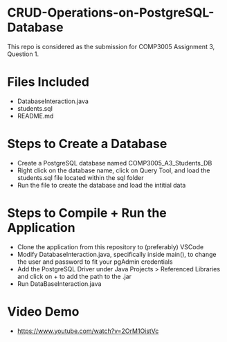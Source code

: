 # CRUD-Operations-on-PostgreSQL-Database
This repo is considered as the submission for COMP3005 Assignment 3, Question 1.

# Files Included
* DatabaseInteraction.java
* students.sql
* README.md

# Steps to Create a Database
- Create a PostgreSQL database named COMP3005_A3_Students_DB
- Right click on the database name, click on Query Tool, and load the students.sql file located within the sql folder
- Run the file to create the database and load the intitial data

# Steps to Compile + Run the Application
- Clone the application from this repository to (preferably) VSCode
- Modify DatabaseInteraction.java, specifically inside main(), to change the user and password to fit your pgAdmin credentials
- Add the PostgreSQL Driver under Java Projects > Referenced Libraries and click on + to add the path to the .jar
- Run DataBaseInteraction.java

# Video Demo
* https://www.youtube.com/watch?v=2OrM1OistVc

